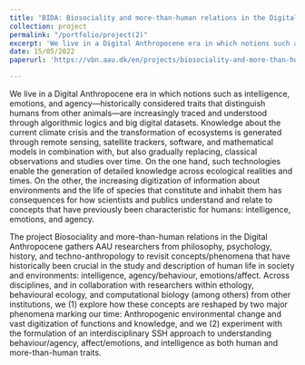 ```yaml
---
title: "BIDA: Biosociality and more-than-human relations in the Digital Anthropocene"
collection: project
permalink: "/portfolio/project(2)"
excerpt: 'We live in a Digital Anthropocene era in which notions such as intelligence, emotions, and agency—historically considered traits that distinguish humans from other animals—are increasingly traced and understood through algorithmic logics and big digital datasets.'
date: 15/05/2022
paperurl: 'https://vbn.aau.dk/en/projects/biosociality-and-more-than-human-relations-in-the-digital-anthrop'

---
```

We live in a Digital Anthropocene era in which notions such as intelligence, emotions, and agency—historically considered traits that distinguish humans from other animals—are increasingly traced and understood through algorithmic logics and big digital datasets. Knowledge about the current climate crisis and the transformation of ecosystems is generated through remote sensing, satellite trackers, software, and mathematical models in combination with, but also gradually replacing, classical observations and studies over time. On the one hand, such technologies enable the generation of detailed knowledge across ecological realities and times. On the other, the increasing digitization of information about environments and the life of species that constitute and inhabit them has consequences for how scientists and publics understand and relate to concepts that have previously been characteristic for humans: intelligence, emotions, and agency.

The project Biosociality and more-than-human relations in the Digital Anthropocene gathers AAU researchers from philosophy, psychology, history, and techno-anthropology to revisit concepts/phenomena that have historically been crucial in the study and description of human life in society and environments: intelligence, agency/behaviour, emotions/affect. Across disciplines, and in collaboration with researchers within ethology, behavioural ecology, and computational biology (among others) from other institutions, we (1) explore how these concepts are reshaped by two major phenomena marking our time: Anthropogenic environmental change and vast digitization of functions and knowledge, and we (2) experiment with the formulation of an interdisciplinary SSH approach to understanding behaviour/agency, affect/emotions, and intelligence as both human and more-than-human traits.

